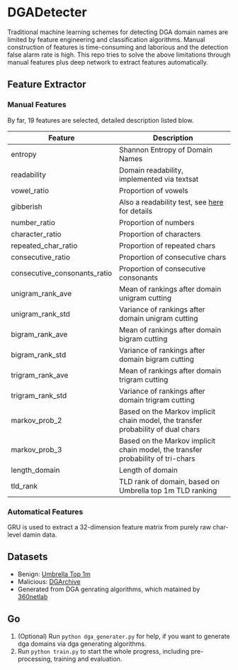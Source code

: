 # DGADetecter
Traditional machine learning schemes for detecting DGA domain names are limited by feature engineering and classification algorithms. Manual construction of features is time-consuming and laborious and the detection false alarm rate is high. This repo tries to solve the above limitations through manual features plus deep network to extract features automatically.

## Feature Extractor
### Manual Features
By far, 19 features are selected, detailed description listed blow.

|Feature|Description|
|-|-|
|entropy|Shannon Entropy of Domain Names|
|readability|Domain readability, implemented via textsat|
|vowel_ratio|Proportion of vowels|
|gibberish|Also a readability test, see [here](https://github.com/rrenaud/Gibberish-Detector) for details|
|number_ratio|Proportion of numbers|
|character_ratio|Proportion of characters|
|repeated_char_ratio|Proportion of repeated chars|
|consecutive_ratio|Proportion of consecutive chars|
|consecutive_consonants_ratio|Proportion of consecutive consonants|
|unigram_rank_ave|Mean of rankings after domain unigram cutting|
|unigram_rank_std|Variance of rankings after domain unigram cutting|
|bigram_rank_ave|Mean of rankings after domain bigram cutting|
|bigram_rank_std|Variance of rankings after domain bigram cutting|
|trigram_rank_ave|Mean of rankings after domain trigram cutting|
|trigram_rank_std|Variance of rankings after domain trigram cutting|
|markov_prob_2|Based on the Markov implicit chain model, the transfer probability of dual chars|
|markov_prob_3|Based on the Markov implicit chain model, the transfer probability of tri-chars|
|length_domain|Length of domain|
|tld_rank|TLD rank of domain, based on Umbrella top 1m TLD ranking|

### Automatical Features
GRU is used to extract a 32-dimension feature matrix from purely raw char-level damin data.

## Datasets
* Benign: [Umbrella Top 1m](https://huggingface.co/datasets/c01dsnap/top-1m)
* Malicious: [DGArchive](https://dgarchive.caad.fkie.fraunhofer.de/site/)
* Generated from DGA genrating algorithms, which matained by [360netlab](https://github.com/360netlab/DGA)

## Go
1. (Optional) Run `python dga_generater.py` for help, if you want to generate dga domains via dga generating algorithms.
2. Run `python train.py` to start the whole progress, including pre-processing, training and evaluation.
